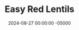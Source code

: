 ---
layout: post
title:  "Easy Red Lentils"
date:   2024-08-27 00:00:00 -05000
categories: 
- Recipes
- Meatless
permalink: /recipes/red-lentils
image: /assets/Food/Meatless/Lentils/lentils.jpg
ing: lentils-ing
facts: lentils-facts
section1: 
start2: 
section2: 
start3: 
section3: 
start4: 
section4: 
start5: 
section5: 
Prep: 2
Rest: 
Cook: 8
Source1: 
Source2: 
whisk: https://s.samsungfood.com/tWToI
tags: 
- lentils
- red lentils
- split red lentils
- stovetop
- boil
- simmer
- bouillon
- chicken bouillon
- broth
- side
- carb
- protein
- fiber
Description: Red lentils are a fantastic addition to your diet. They're a great side carb source that is also high in protein and fiber. Red split lentils are just as easy to cook as rice, take a fraction of the time, and are healthier. And they're not that much more expensive too. I got a 1 lb bag for $1.50, and normally brown rice runs me $1 per lb.
Instructions: 
- Add everything to a small pot. Cover and bring to a boil<br><br>

- Keep covered, reduce heat to low to maintain a simmer, and cook for 5-8 minutes, stirring occasionally
---